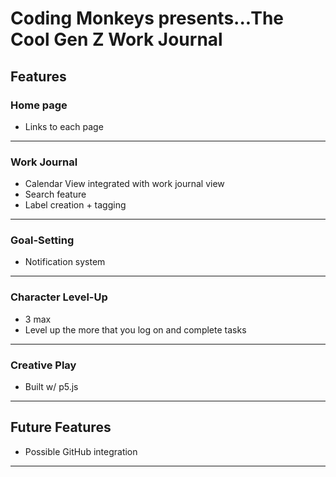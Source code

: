 # Coding Monkeys presents...The Cool Gen Z Work Journal
## Features
### Home page

* Links to each page
***
### Work Journal

* Calendar View integrated with work journal view
* Search feature
* Label creation + tagging
***
### Goal-Setting

* Notification system
***
### Character Level-Up

* 3 max
* Level up the more that you log on and complete tasks
***  
### Creative Play

* Built w/ p5.js
***
## Future Features

* Possible GitHub integration
***
